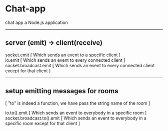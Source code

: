 # Chat-app
chat app a Node.js application

<hr>

## server (emit) -> client(receive)

socket.emit 			[ Which sends an event to a specific client ] <br>
io.emit 			[ Which sends an event to every connected client ] <br>
socket.broadcast.emit 		[ Which sends an event to every connected client except for that client ] <br>

<hr>
		
## setup emitting messages for rooms
[ "to" is indeed a function, we have pass the string name of the room ]

io.to().emit 			[ Which sends an event to everybody in a specific room ] <br>
socket.broadcast.to().emit 	[ Which sends an event to everybody in a specific room except for that client ] <br>

